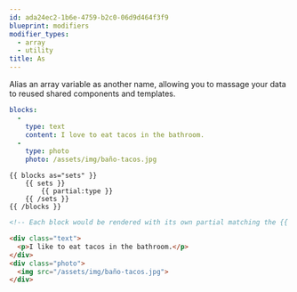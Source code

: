 ```yaml
---
id: ada24ec2-1b6e-4759-b2c0-06d9d464f3f9
blueprint: modifiers
modifier_types:
  - array
  - utility
title: As
---
```

Alias an array variable as another name, allowing you to massage your data to reused shared components and templates.

```yaml
blocks:
  -
    type: text
    content: I love to eat tacos in the bathroom.
  -
    type: photo
    photo: /assets/img/baño-tacos.jpg
```

```antlers
{{ blocks as="sets" }}
    {{ sets }}
        {{ partial:type }}
    {{ /sets }}
{{ /blocks }}
```

```html
<!-- Each block would be rendered with its own partial matching the {{ type }} var -->

<div class="text">
  <p>I like to eat tacos in the bathroom.</p>
</div>
<div class="photo">
  <img src="/assets/img/baño-tacos.jpg">
</div>
```
